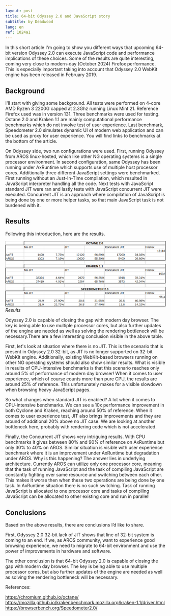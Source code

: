 ```yaml
---
layout: post
title: 64-bit Odyssey 2.0 and JavaScript story
subtitle: by Deadwood
lang: en
ref: 1024a1
---
```


In this short article I'm going to show you different ways that upcoming 64-bit version Odyssey 2.0 can execute JavaScript code and performance implications of these choices. Some of the results are quite interesting, coming very close to modern-day (October 2024) Firefox performance. This is especially important taking into account that Odyssey 2.0 WebKit engine has been released in February 2019.  

## Background

I'll start with giving some background. All tests were performed on 4-core AMD Ryzen 3 2200G capped at 2.3Ghz running Linux Mint 21. Reference Firefox used was in version 131. Three benchmarks were used for testing. Octane 2.0 and Kraken 1.1 are mainly computational performance benchmarks which do not involve test of user experience. Last benchmark, Speedometer 2.0 simulates dynamic UI of modern web application and can be used as proxy for user experience. You will find links to benchmarks at the bottom of the article.  

On Odyssey side, two run configurations were used. First, running Odyssey from AROS linux-hosted, which like other NG operating systems is a single processor environment. In second configuration, same Odyssey has been running under AxRuntime which supports use of multiple host processor cores. Additionally three different JavaScript settings were benchmarked. First running without an Just-In-Time compilation, which resulted in JavaScript interpreter handling all the code. Next tests with JavaScript standard JIT were ran and lastly tests with JavaScript concurrent JIT were executed. Concurrent JIT is an approach where compilation of JavaScript is being done by one or more helper tasks, so that main JavaScript task is not burdened with it.  

## Results

Following this introduction, here are the results.  

![Results](/assets/img/art.png)
*Results*

Odyssey 2.0 is capable of closing the gap with modern day browser. The key is being able to use multiple processor cores, but also further updates of the engine are needed as well as solving the rendering bottleneck will be necessary.There are a few interesting conclusion visible in the above table.  

First, let's look at situation where there is no JIT. This is the scenario that is present in Odyssey 2.0 32-bit, as JIT is no longer supported on 32-bit WebKit engine. Additionally, existing WebKit-based browsers running on other NG operating systems should also show similar results. What is visible in results of CPU-intensive benchmarks is that this scenario reaches only around 5% of performance of modern day browser! When it comes to user experience, which of course counts more than pure CPU, the results are around 25% of reference. This unfortunately makes for a visible slowdown when browsing heavy JavaScript pages.  

So what changes when standard JIT is enabled? A lot when it comes to CPU-intensive benchmarks. We can see a 10x performance improvement in both Cyclone and Kraken, reaching around 50% of reference. When it comes to user experience test, JIT also brings improvements and they are around of additional 20% above no JIT case. We are looking at another bottleneck here, probably with rendering code which is not accelerated.  

Finally, the Concurrent JIT shows very intriguing results. With CPU benchmarks it gives between 80% and 90% of reference on AxRuntime but only 30% to 40% on AROS. Similar situation is visible with user experience benchmark where it is an improvement under AxRuntime but degradation under AROS. Why is this happening? The answer lies in underlying architecture. Currently AROS can utilize only one processor core, meaning that the task of running JavaScript and the task of compiling JavaScript are constantly fighting over same resource and switching between each other. This makes it worse then when these two operations are being done by one task. In AxRuntime situation there is no such switching. Task of running JavaScript is allocated to one processor core and tasks of compiling JavaScript can be allocated to other existing core and run in parallel!  

## Conclusions

Based on the above results, there are conclusions I’d like to share.   

First, Odyssey 2.0 32-bit lack of JIT shows that line of 32-bit system is coming to an end. If we, as AROS community, want to experience good browsing experience, we need to migrate to 64-bit environment and use the power of improvements in hardware and software.  

The other conclusion is that 64-bit Odyssey 2.0 is capable of closing the gap with modern day browser. The key is being able to use multiple processor cores, but also further updates of the engine are needed as well as solving the rendering bottleneck will be necessary.  


References:  

https://chromium.github.io/octane/  
https://mozilla.github.io/krakenbenchmark.mozilla.org/kraken-1.1/driver.html  
https://browserbench.org/Speedometer2.0/  



